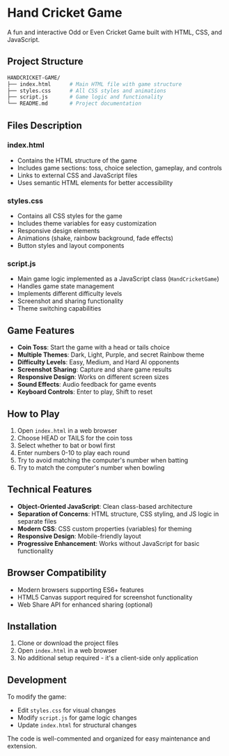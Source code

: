# Hand Cricket Game

A fun and interactive Odd or Even Cricket Game built with HTML, CSS, and JavaScript.

## Project Structure

```bash
HANDCRICKET-GAME/
├── index.html      # Main HTML file with game structure
├── styles.css      # All CSS styles and animations
├── script.js       # Game logic and functionality
└── README.md       # Project documentation
```

## Files Description

### index.html

- Contains the HTML structure of the game
- Includes game sections: toss, choice selection, gameplay, and controls
- Links to external CSS and JavaScript files
- Uses semantic HTML elements for better accessibility

### styles.css

- Contains all CSS styles for the game
- Includes theme variables for easy customization
- Responsive design elements
- Animations (shake, rainbow background, fade effects)
- Button styles and layout components

### script.js

- Main game logic implemented as a JavaScript class (`HandCricketGame`)
- Handles game state management
- Implements different difficulty levels
- Screenshot and sharing functionality
- Theme switching capabilities

## Game Features

- **Coin Toss**: Start the game with a head or tails choice
- **Multiple Themes**: Dark, Light, Purple, and secret Rainbow theme
- **Difficulty Levels**: Easy, Medium, and Hard AI opponents
- **Screenshot Sharing**: Capture and share game results
- **Responsive Design**: Works on different screen sizes
- **Sound Effects**: Audio feedback for game events
- **Keyboard Controls**: Enter to play, Shift to reset

## How to Play

1. Open `index.html` in a web browser
2. Choose HEAD or TAILS for the coin toss
3. Select whether to bat or bowl first
4. Enter numbers 0-10 to play each round
5. Try to avoid matching the computer's number when batting
6. Try to match the computer's number when bowling

## Technical Features

- **Object-Oriented JavaScript**: Clean class-based architecture
- **Separation of Concerns**: HTML structure, CSS styling, and JS logic in separate files
- **Modern CSS**: CSS custom properties (variables) for theming
- **Responsive Design**: Mobile-friendly layout
- **Progressive Enhancement**: Works without JavaScript for basic functionality

## Browser Compatibility

- Modern browsers supporting ES6+ features
- HTML5 Canvas support required for screenshot functionality
- Web Share API for enhanced sharing (optional)

## Installation

1. Clone or download the project files
2. Open `index.html` in a web browser
3. No additional setup required - it's a client-side only application

## Development

To modify the game:

- Edit `styles.css` for visual changes
- Modify `script.js` for game logic changes
- Update `index.html` for structural changes

The code is well-commented and organized for easy maintenance and extension.
